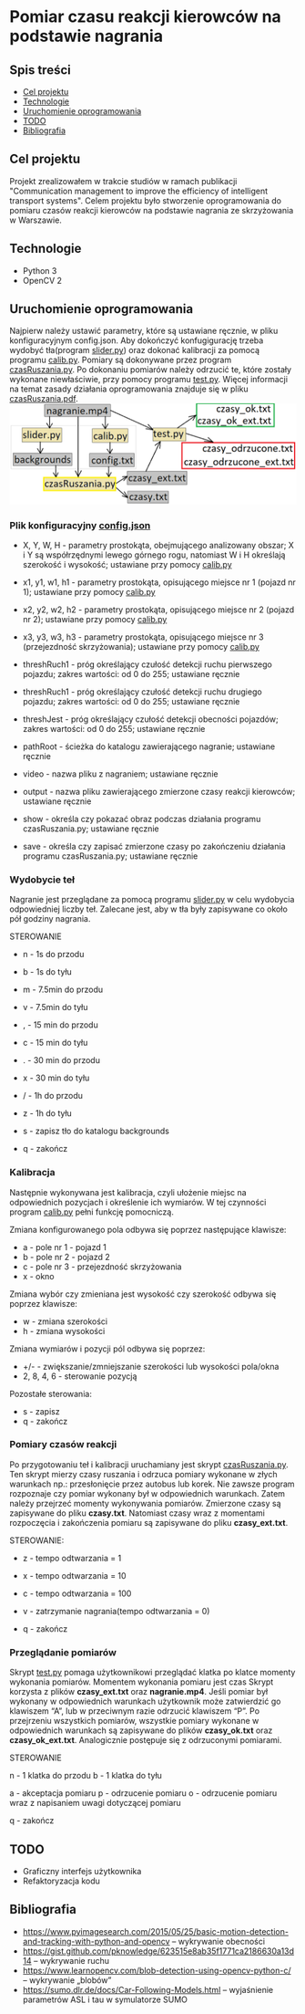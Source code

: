 

# Pomiar czasu reakcji kierowców na podstawie nagrania

## Spis treści
* [Cel projektu](#cel-projektu)
* [Technologie](#technologie)
* [Uruchomienie oprogramowania](#uruchomienie-oprogramowania)
* [TODO](#todo)
* [Bibliografia](#bibliografia)

## Cel projektu
Projekt zrealizowałem w trakcie studiów w ramach publikacji "Communication management to improve the efficiency of intelligent transport systems". Celem projektu było stworzenie oprogramowania do pomiaru czasów reakcji kierowców na podstawie nagrania ze skrzyżowania w Warszawie.

## Technologie
* Python 3
* OpenCV 2

## Uruchomienie oprogramowania
Najpierw należy ustawić parametry, które są ustawiane ręcznie, w pliku konfiguracyjnym config.json. Aby dokończyć konfugigurację trzeba wydobyć tła(program [slider.py](https://github.com/robert-czwartosz/czas-ruszania/blob/main/slider.py)) oraz dokonać kalibracji za pomocą programu [calib.py](https://github.com/robert-czwartosz/czas-ruszania/blob/main/calib.py). Pomiary są dokonywane przez program [czasRuszania.py](https://github.com/robert-czwartosz/czas-ruszania/blob/main/czasRuszania.py). Po dokonaniu pomiarów należy odrzucić te, które zostały wykonane niewłaściwie, przy pomocy programu [test.py](https://github.com/robert-czwartosz/czas-ruszania/blob/main/test.py). Więcej informacji na temat zasady działania oprogramowania znajduje się w pliku [czasRuszania.pdf](https://github.com/robert-czwartosz/czas-ruszania/blob/main/czasRuszania.pdf).
![postepowanie](images/czasRuszaniaSchemat.png "Sposób postępowania prowadzący do otrzymania pomiarów czasów ruszania")
### Plik konfiguracyjny [config.json](https://github.com/robert-czwartosz/czas-ruszania/blob/main/config.json)
* X, Y, W, H - parametry prostokąta, obejmującego analizowany obszar; X i Y są współrzędnymi lewego górnego rogu, natomiast W i H określają szerokość i wysokość; ustawiane przy pomocy [calib.py](https://github.com/robert-czwartosz/czas-ruszania/blob/main/calib.py)
* x1, y1, w1, h1 - parametry prostokąta, opisującego miejsce nr 1 (pojazd nr 1); ustawiane przy pomocy [calib.py](https://github.com/robert-czwartosz/czas-ruszania/blob/main/calib.py)
* x2, y2, w2, h2 - parametry prostokąta, opisującego miejsce nr 2 (pojazd nr 2); ustawiane przy pomocy [calib.py](https://github.com/robert-czwartosz/czas-ruszania/blob/main/calib.py)
* x3, y3, w3, h3 - parametry prostokąta, opisującego miejsce nr 3 (przejezdność skrzyżowania); ustawiane przy pomocy [calib.py](https://github.com/robert-czwartosz/czas-ruszania/blob/main/calib.py)

* threshRuch1 - próg określający czułość detekcji ruchu pierwszego pojazdu; zakres wartości: od 0 do 255; ustawiane ręcznie
* threshRuch1 - próg określający czułość detekcji ruchu drugiego pojazdu; zakres wartości: od 0 do 255; ustawiane ręcznie
* threshJest - próg określający czułość detekcji obecności pojazdów; zakres wartości: od 0 do 255; ustawiane ręcznie

* pathRoot - ścieżka do katalogu zawierającego nagranie; ustawiane ręcznie
* video - nazwa pliku z nagraniem; ustawiane ręcznie
* output - nazwa pliku zawierającego zmierzone czasy reakcji kierowców; ustawiane ręcznie

* show - określa czy pokazać obraz podczas działania programu czasRuszania.py; ustawiane ręcznie
* save - określa czy zapisać zmierzone czasy po zakończeniu działania programu czasRuszania.py; ustawiane ręcznie

### Wydobycie teł
Nagranie jest przeglądane za pomocą programu [slider.py](https://github.com/robert-czwartosz/czas-ruszania/blob/main/slider.py) w celu wydobycia odpowiedniej liczby teł. Zalecane jest, aby w tła były zapisywane co około pół godziny nagrania.

STEROWANIE
* n - 1s do przodu
* b - 1s do tyłu
* m - 7.5min do przodu
* v - 7.5min do tyłu
* , - 15 min do przodu
* c - 15 min do tyłu
* . - 30 min do przodu
* x - 30 min do tyłu
* / - 1h do przodu
* z - 1h do tyłu

* s - zapisz tło do katalogu backgrounds
* q - zakończ

### Kalibracja
Następnie wykonywana jest kalibracja, czyli ułożenie miejsc na odpowiednich pozycjach i określenie ich wymiarów. W tej czynności program [calib.py](https://github.com/robert-czwartosz/czas-ruszania/blob/main/calib.py) pełni funkcję pomocniczą.

Zmiana konfigurowanego pola odbywa się poprzez następujące klawisze:

* a - pole nr 1 - pojazd 1
* b - pole nr 2 - pojazd 2
* c - pole nr 3 - przejezdność skrzyżowania
* x - okno

Zmiana wybór czy zmieniana jest wysokość czy szerokość odbywa się poprzez klawisze:
* w - zmiana szerokości
* h - zmiana wysokości

Zmiana wymiarów i pozycji pól odbywa się poprzez:
* +/- - zwiększanie/zmniejszanie szerokości lub wysokości pola/okna
* 2, 8, 4, 6 - sterowanie pozycją

Pozostałe sterowania:
* s - zapisz
* q - zakończ

### Pomiary czasów reakcji
Po przygotowaniu teł i kalibracji uruchamiany jest skrypt [czasRuszania.py](https://github.com/robert-czwartosz/czas-ruszania/blob/main/czasRuszania.py). Ten skrypt mierzy czasy ruszania i odrzuca pomiary wykonane w złych warunkach np.: przesłonięcie przez  autobus lub korek. Nie zawsze program rozpoznaje czy pomiar wykonany był w odpowiednich warunkach. Zatem należy przejrzeć momenty wykonywania pomiarów. Zmierzone czasy są zapisywane do pliku **czasy.txt**. Natomiast czasy wraz z momentami rozpoczęcia i zakończenia pomiaru są zapisywane do pliku **czasy_ext.txt**.

STEROWANIE:

* z - tempo odtwarzania = 1
* x - tempo odtwarzania = 10
* c - tempo odtwarzania = 100
* v - zatrzymanie nagrania(tempo odtwarzania = 0)

* q - zakończ

### Przeglądanie pomiarów
Skrypt [test.py](https://github.com/robert-czwartosz/czas-ruszania/blob/main/test.py) pomaga użytkownikowi przeglądać klatka po klatce momenty wykonania pomiarów. Momentem wykonania pomiaru jest czas  Skrypt korzysta z plików **czasy_ext.txt** oraz **nagranie.mp4**. Jeśli pomiar był wykonany w odpowiednich warunkach użytkownik może zatwierdzić go klawiszem “A”, lub w przeciwnym razie odrzucić klawiszem “P”. Po przejrzeniu wszystkich pomiarów, wszystkie pomiary wykonane w odpowiednich warunkach są zapisywane do plików **czasy_ok.txt** oraz **czasy_ok_ext.txt**. Analogicznie postępuje się z odrzuconymi pomiarami.

STEROWANIE

n - 1 klatka do przodu
b - 1 klatka do tyłu

a - akceptacja pomiaru
p - odrzucenie pomiaru
o - odrzucenie pomiaru wraz z napisaniem uwagi dotyczącej pomiaru

q - zakończ

## TODO
* Graficzny interfejs użytkownika
* Refaktoryzacja kodu

## Bibliografia
* https://www.pyimagesearch.com/2015/05/25/basic-motion-detection-and-tracking-with-python-and-opencv – wykrywanie obecności
* https://gist.github.com/pknowledge/623515e8ab35f1771ca2186630a13d14 – wykrywanie ruchu
* https://www.learnopencv.com/blob-detection-using-opencv-python-c/ – wykrywanie „blobów”
* https://sumo.dlr.de/docs/Car-Following-Models.html – wyjaśnienie parametrów ASL i tau w symulatorze SUMO
